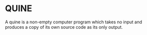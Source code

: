 # QUINE

A quine is a non-empty computer program which takes no input and produces a copy of its own source code as its only output.
